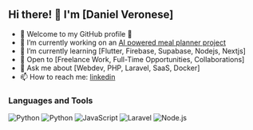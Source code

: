 ## Hi there! 👋 I'm [Daniel Veronese]
- 🌟 Welcome to my GitHub profile 🌟
- 🔭 I’m currently working on an [AI powered meal planner project](https://github.com/gwomack)
- 🌱 I’m currently learning [Flutter, Firebase, Supabase, Nodejs, Nextjs]
- 💼 Open to [Freelance Work, Full-Time Opportunities, Collaborations]
- 💬 Ask me about [Webdev, PHP, Laravel, SaaS, Docker]
- 📫 How to reach me: [linkedin](https://www.linkedin.com/in/daniel-veronese-35742730)

### Languages and Tools
![Python](https://img.shields.io/badge/-PHP-3776AB?logo=php&logoColor=white)
![Python](https://img.shields.io/badge/-Python-3776AB?logo=python&logoColor=white)
![JavaScript](https://img.shields.io/badge/-JavaScript-F7DF1E?logo=javascript&logoColor=black)
![Laravel](https://img.shields.io/badge/-Laravel-61DAFB?logo=laravel&logoColor=black)
![Node.js](https://img.shields.io/badge/-Node.js-339933?logo=node.js&logoColor=white)

<!--
**gwomack/gwomack** is a ✨ _special_ ✨ repository because its `README.md` (this file) appears on your GitHub profile.

Here are some ideas to get you started:

- 🔭 I’m currently working on ...
- 🌱 I’m currently learning ...
- 👯 I’m looking to collaborate on ...
- 🤔 I’m looking for help with ...
- 💬 Ask me about ...
- 📫 How to reach me: ...
- 😄 Pronouns: ...
- ⚡ Fun fact: ...
-->
